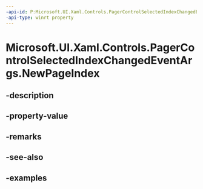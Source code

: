 ```yaml
---
-api-id: P:Microsoft.UI.Xaml.Controls.PagerControlSelectedIndexChangedEventArgs.NewPageIndex
-api-type: winrt property
---
```


# Microsoft.UI.Xaml.Controls.PagerControlSelectedIndexChangedEventArgs.NewPageIndex

<!--
public int NewPageIndex { get; }
-->


## -description

## -property-value

## -remarks

## -see-also

## -examples


